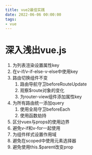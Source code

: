 ```yaml
---
title: vue2最佳实践
date: 2022-06-06 00:00:00
tags:
- vue
---
```


# 深入浅出vue.js

1. 为列表渲染设置属性key
2. 在v-if/v-if-else-v-else中使用key
3. 路由切换组件不变
    1. 路由导航守卫beforeRouteUpdate
    2. 观察$route对象的变化
    3. 为router-view组件添加属性key
4. 为所有路由统一添加query
    1. 使用全局守卫beforeEach
    2. 使用函数劫持
5. 区分vuex与props的使用边界
6. 避免v-if和v-for一起使用
7. 为组件样式设置作用域
8. 避免在scoped中使用元素选择器
9. 避免使用this.$parent改变prop